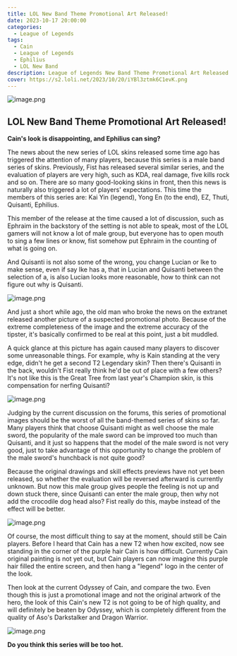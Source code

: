 ```yaml
---
title: LOL New Band Theme Promotional Art Released!
date: 2023-10-17 20:00:00
categories:
  - League of Legends
tags:
  - Cain
  - League of Legends
  - Ephilius
  - LOL New Band
description: League of Legends New Band Theme Promotional Art Released!Cain's look is disappointing, and Ephilius can sing?
cover: https://s2.loli.net/2023/10/20/iYBl3ztmk6C1evK.png
---
```

![image.png](https://s2.loli.net/2023/10/20/9NuXLMnbRmlWUxG.png)
## LOL New Band Theme Promotional Art Released!
**Cain's look is disappointing, and Ephilius can sing?**

The news about the new series of LOL skins released some time ago has triggered the attention of many players, because this series is a male band series of skins. Previously, Fist has released several similar series, and the evaluation of players are very high, such as KDA, real damage, five kills rock and so on. There are so many good-looking skins in front, then this news is naturally also triggered a lot of players' expectations. This time the members of this series are: Kai Yin (legend), Yong En (to the end), EZ, Thuti, Quisanti, Ephilius.

This member of the release at the time caused a lot of discussion, such as Ephraim in the backstory of the setting is not able to speak, most of the LOL gamers will not know a lot of male group, but everyone has to open mouth to sing a few lines or know, fist somehow put Ephraim in the counting of what is going on.

And Quisanti is not also some of the wrong, you change Lucian or Ike to make sense, even if say Ike has a, that in Lucian and Quisanti between the selection of a, is also Lucian looks more reasonable, how to think can not figure out why is Quisanti.

![image.png](https://s2.loli.net/2023/10/20/mWhRbjsEq2yvAaU.png)

And just a short while ago, the old man who broke the news on the extranet released another picture of a suspected promotional photo. Because of the extreme completeness of the image and the extreme accuracy of the tipster, it's basically confirmed to be real at this point, just a bit muddled.

A quick glance at this picture has again caused many players to discover some unreasonable things. For example, why is Kain standing at the very edge, didn't he get a second T2 Legendary skin? Then there's Quisanti in the back, wouldn't Fist really think he'd be out of place with a few others? It's not like this is the Great Tree from last year's Champion skin, is this compensation for nerfing Quisanti?

![image.png](https://s2.loli.net/2023/10/20/aEcugX5QWxC6AHi.png)

Judging by the current discussion on the forums, this series of promotional images should be the worst of all the band-themed series of skins so far. Many players think that choose Quisanti might as well choose the male sword, the popularity of the male sword can be improved too much than Quisanti, and it just so happens that the model of the male sword is not very good, just to take advantage of this opportunity to change the problem of the male sword's hunchback is not quite good?

Because the original drawings and skill effects previews have not yet been released, so whether the evaluation will be reversed afterward is currently unknown. But now this male group gives people the feeling is not up and down stuck there, since Quisanti can enter the male group, then why not add the crocodile dog head also? Fist really do this, maybe instead of the effect will be better.

![image.png](https://s2.loli.net/2023/10/20/iYBl3ztmk6C1evK.png)

Of course, the most difficult thing to say at the moment, should still be Cain players. Before I heard that Cain has a new T2 when how excited, now see standing in the corner of the purple hair Cain is how difficult. Currently Cain original painting is not yet out, but Cain players can now imagine this purple hair filled the entire screen, and then hang a "legend" logo in the center of the look.

Then look at the current Odyssey of Cain, and compare the two. Even though this is just a promotional image and not the original artwork of the hero, the look of this Cain's new T2 is not going to be of high quality, and will definitely be beaten by Odyssey, which is completely different from the quality of Aso's Darkstalker and Dragon Warrior.

![image.png](https://s2.loli.net/2023/10/20/dDYsI2oGnLmPVEl.png)

**Do you think this series will be too hot.**
